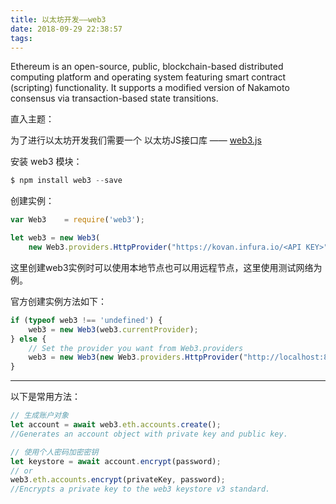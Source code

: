 ```yaml
---
title: 以太坊开发——web3
date: 2018-09-29 22:38:57
tags:
---
```


Ethereum is an open-source, public, blockchain-based distributed computing platform and operating system featuring smart contract (scripting) functionality. It supports a modified version of Nakamoto consensus via transaction-based state transitions.

<!-- more -->

直入主题：

为了进行以太坊开发我们需要一个 以太坊JS接口库 —— [web3.js](https://github.com/ethereum/web3.js/ "web3")

安装 web3 模块：
```js
$ npm install web3 --save
```

创建实例：
```js
var Web3    = require('web3');

let web3 = new Web3(
    new Web3.providers.HttpProvider("https://kovan.infura.io/<API KEY>"));
```
这里创建web3实例时可以使用本地节点也可以用远程节点，这里使用测试网络为例。

官方创建实例方法如下：
```js
if (typeof web3 !== 'undefined') {
    web3 = new Web3(web3.currentProvider);
} else {
    // Set the provider you want from Web3.providers
    web3 = new Web3(new Web3.providers.HttpProvider("http://localhost:8545"));
}
```


----


以下是常用方法：

```js
// 生成账户对象
let account = await web3.eth.accounts.create();
//Generates an account object with private key and public key.

// 使用个人密码加密密钥
let keystore = await account.encrypt(password);
// or
web3.eth.accounts.encrypt(privateKey, password);
//Encrypts a private key to the web3 keystore v3 standard.


```